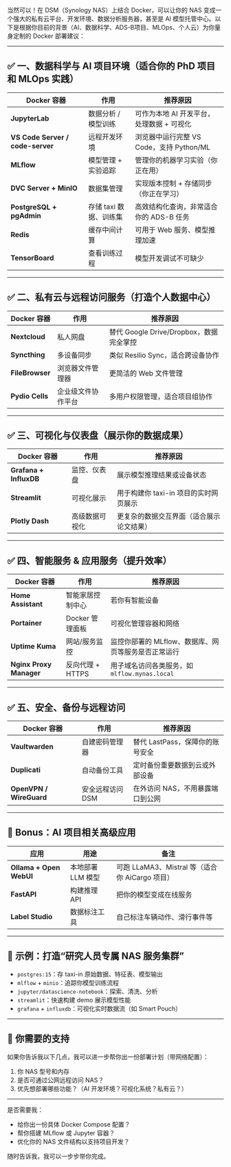 当然可以！在 DSM（Synology NAS）上结合 Docker，可以让你的 NAS 变成一个强大的私有云平台、开发环境、数据分析服务器，甚至是 AI 模型托管中心。以下是根据你目前的背景（AI、数据科学、ADS-B项目、MLOps、个人云）为你量身定制的 Docker 部署建议：

---

## ✅ 一、数据科学与 AI 项目环境（适合你的 PhD 项目和 MLOps 实践）

| Docker 容器                        | 作用             | 推荐原因                          |
| -------------------------------- | -------------- | ----------------------------- |
| **JupyterLab**                   | 数据分析 / 模型训练    | 可作为本地 AI 开发平台，处理数据 + 可视化      |
| **VS Code Server / code-server** | 远程开发环境         | 浏览器中运行完整 VS Code，支持 Python/ML |
| **MLflow**                       | 模型管理 + 实验追踪    | 管理你的机器学习实验（你正在用）              |
| **DVC Server + MinIO**           | 数据集管理          | 实现版本控制 + 存储同步（你正在学习）          |
| **PostgreSQL + pgAdmin**         | 存储 taxi 数据、训练集 | 高效结构化查询，非常适合你的 ADS-B 任务       |
| **Redis**                        | 缓存中间计算         | 可用于 Web 服务、模型推理加速             |
| **TensorBoard**                  | 查看训练过程         | 模型开发调试不可缺少                    |

---

## ✅ 二、私有云与远程访问服务（打造个人数据中心）

| Docker 容器       | 作用        | 推荐原因                           |
| --------------- | --------- | ------------------------------ |
| **Nextcloud**   | 私人网盘      | 替代 Google Drive/Dropbox，数据完全掌控 |
| **Syncthing**   | 多设备同步     | 类似 Resilio Sync，适合跨设备协作        |
| **FileBrowser** | 浏览器文件管理器  | 更简洁的 Web 文件管理                  |
| **Pydio Cells** | 企业级文件协作平台 | 多用户权限管理，适合项目组协作                |

---

## ✅ 三、可视化与仪表盘（展示你的数据成果）

| Docker 容器              | 作用      | 推荐原因                    |
| ---------------------- | ------- | ----------------------- |
| **Grafana + InfluxDB** | 监控、仪表盘  | 展示模型推理结果或设备状态           |
| **Streamlit**          | 可视化展示   | 用于构建你 taxi-in 项目的实时网页展示 |
| **Plotly Dash**        | 高级数据可视化 | 更复杂的数据交互界面（适合展示论文结果）    |

---

## ✅ 四、智能服务 & 应用服务（提升效率）

| Docker 容器               | 作用           | 推荐原因                              |
| ----------------------- | ------------ | --------------------------------- |
| **Home Assistant**      | 智能家居控制中心     | 若你有智能设备                           |
| **Portainer**           | Docker 管理面板  | 可视化管理容器和网络                        |
| **Uptime Kuma**         | 网站/服务监控      | 监控你部署的 MLflow、数据库、网页等服务是否正常运行     |
| **Nginx Proxy Manager** | 反向代理 + HTTPS | 用子域名访问各类服务，如 `mlflow.mynas.local` |

---

## ✅ 五、安全、备份与远程访问

| Docker 容器               | 作用         | 推荐原因                 |
| ----------------------- | ---------- | -------------------- |
| **Vaultwarden**         | 自建密码管理器    | 替代 LastPass，保障你的账号安全 |
| **Duplicati**           | 自动备份工具     | 定时备份重要数据到云或外部设备      |
| **OpenVPN / WireGuard** | 安全远程访问 DSM | 在外访问 NAS，不用暴露端口到公网   |

---

## 🚀 Bonus：AI 项目相关高级应用

| 应用                      | 用途          | 备注                                  |
| ----------------------- | ----------- | ----------------------------------- |
| **Ollama + Open WebUI** | 本地部署 LLM 模型 | 可跑 LLaMA3、Mistral 等（适合你 AiCargo 项目） |
| **FastAPI**             | 构建推理 API    | 把你的模型变成在线服务                         |
| **Label Studio**        | 数据标注工具      | 自己标注车辆动作、滑行事件等                      |

---

## 🎯 示例：打造“研究人员专属 NAS 服务集群”

* `postgres:15`：存 taxi-in 原始数据、特征表、模型输出
* `mlflow` + `minio`：追踪你模型训练流程
* `jupyter/datascience-notebook`：探索、清洗、分析
* `streamlit`：快速构建 demo 展示模型性能
* `grafana` + `influxdb`：可视化实时数据流（如 Smart Pouch）

---

## 🧩 你需要的支持

如果你告诉我以下几点，我可以进一步帮你出一份部署计划（带网络配置）：

1. 你 NAS 型号和内存
2. 是否可通过公网远程访问 NAS？
3. 优先想部署哪些功能？（AI 开发环境？可视化系统？私有云？）

---

是否需要我：

* 给你出一份具体 Docker Compose 配置？
* 帮你搭建 MLflow 或 Jupyter 容器？
* 优化你的 NAS 文件结构以支持项目开发？

随时告诉我，我可以一步步带你完成。
